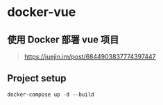 # docker-vue
## 使用 Docker 部署 vue 项目

> https://juejin.im/post/6844903837774397447

## Project setup
```
docker-compose up -d --build
```

